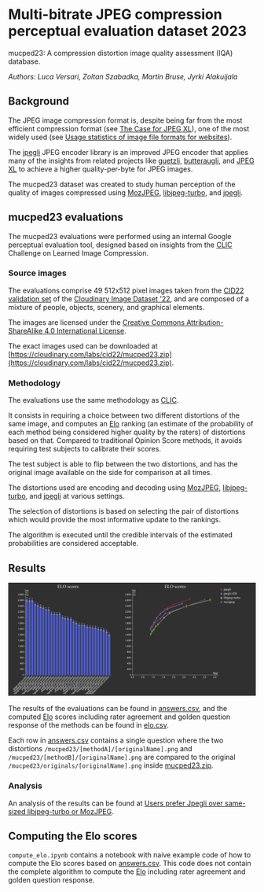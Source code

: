 # Multi-bitrate JPEG compression perceptual evaluation dataset 2023

mucped23: A compression distortion image quality assessment (IQA) database.

_Authors: Luca Versari, Zoltan Szabadka, Martin Bruse, Jyrki Alakuijala_

## Background

The JPEG image compression format is, despite being far from the most efficient
compression format (see [The Case for JPEG
XL](https://cloudinary.com/blog/the-case-for-jpeg-xl)), one of the most widely
used (see [Usage statistics of image file formats for
websites](https://w3techs.com/technologies/overview/image_format)).

The [jpegli](https://github.com/libjxl/libjxl/tree/main/lib/jpegli) JPEG encoder
library is an improved JPEG encoder that applies many of the insights from
related projects like [guetzli](https://github.com/google/guetzli),
[butteraugli](https://github.com/google/butteraugli), and [JPEG
XL](https://github.com/libjxl/libjxl) to achieve a higher quality-per-byte for
JPEG images.

The mucped23 dataset was created to study human perception of the quality of
images compressed using [MozJPEG](https://github.com/mozilla/mozjpeg),
[libjpeg-turbo](https://github.com/libjpeg-turbo/libjpeg-turbo), and
[jpegli](https://github.com/libjxl/libjxl/tree/main/lib/jpegli).

## mucped23 evaluations

The mucped23 evaluations were performed using an internal Google perceptual
evaluation tool, designed based on insights from the
[CLIC](https://www.compression.cc/) Challenge on Learned Image Compression.

### Source images

The evaluations comprise 49 512x512 pixel images taken from the [CID22
validation
set](https://cloudinary-marketing-res.cloudinary.com/raw/upload/v1682006242/CID22_validation_set.zip)
of the [Cloudinary Image Dataset ’22](https://cloudinary.com/labs/cid22), and
are composed of a mixture of people, objects, scenery, and graphical elements.

The images are licensed under the [Creative Commons Attribution-ShareAlike 4.0
International License](http://creativecommons.org/licenses/by-sa/4.0/).

The exact images used can be downloaded at
[https://cloudinary.com/labs/cid22/mucped23.zip](https://cloudinary.com/labs/cid22/mucped23.zip).

### Methodology

The evaluations use the same methodology as [CLIC](http://compression.cc/).

It consists in requiring a choice between two different distortions of the same
image, and computes an [Elo](https://en.wikipedia.org/wiki/Elo_rating_system)
ranking (an estimate of the probability of each method being considered higher
quality by the raters) of distortions based on that. Compared to traditional
Opinion Score methods, it avoids requiring test subjects to calibrate their
scores.

The test subject is able to flip between the two distortions, and has the
original image available on the side for comparison at all times.

The distortions used are encoding and decoding using
[MozJPEG](https://github.com/mozilla/mozjpeg),
[libjpeg-turbo](https://github.com/libjpeg-turbo/libjpeg-turbo), and
[jpegli](https://github.com/libjxl/libjxl/tree/main/lib/jpegli) at various
settings.

The selection of distortions is based on selecting the pair of distortions which
would provide the most informative update to the rankings.

The algorithm is executed until the credible intervals of the estimated
probabilities are considered acceptable.

## Results

![GitHub Image](jpegli_study_elo_plots.png)

The results of the evaluations can be found in [answers.csv](answers.csv), and
the computed [Elo](https://en.wikipedia.org/wiki/Elo_rating_system) scores
including rater agreement and golden question response of the methods can be
found in [elo.csv](elo.csv).

Each row in [answers.csv](answers.csv) contains a single question where the two
distortions `/mucped23/[methodA]/[originalName].png` and
`/mucped23/[methodB]/[originalName].png` are compared to the original
`/mucped23/originals/[originalName].png` inside
[mucped23.zip](https://cloudinary.com/labs/cid22/mucped23.zip).

### Analysis

An analysis of the results can be found at [Users prefer Jpegli over same-sized
libjpeg-turbo or MozJPEG](report/jpegli.pdf).

## Computing the Elo scores

`compute_elo.ipynb` contains a notebook with naive example code of how to
compute the Elo scores based on [answers.csv](answers.csv). This code does not
contain the complete algorithm to compute the
[Elo](https://en.wikipedia.org/wiki/Elo_rating_system) including rater agreement
and golden question response.
